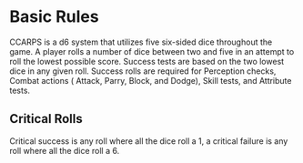 # Basic Rules #
CCARPS is a d6 system that utilizes five six-sided dice throughout the game. A player rolls a number of dice between two and five in an attempt to roll the lowest possible score. Success tests are based on the two lowest dice in any given roll. Success rolls are required for Perception checks, Combat actions ( Attack, Parry, Block, and Dodge), Skill tests, and Attribute tests.

## Critical Rolls ##
Critical success is any roll where all the dice roll a 1, a critical failure is any roll where all the dice roll a 6.
